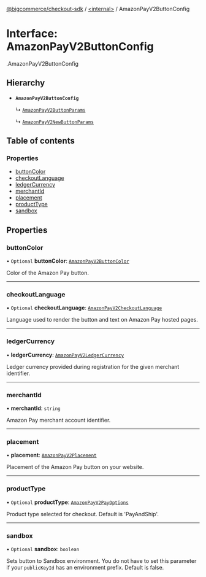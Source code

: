 [@bigcommerce/checkout-sdk](../README.md) / [<internal\>](../modules/internal_.md) / AmazonPayV2ButtonConfig

# Interface: AmazonPayV2ButtonConfig

[<internal>](../modules/internal_.md).AmazonPayV2ButtonConfig

## Hierarchy

- **`AmazonPayV2ButtonConfig`**

  ↳ [`AmazonPayV2ButtonParams`](internal_.AmazonPayV2ButtonParams.md)

  ↳ [`AmazonPayV2NewButtonParams`](internal_.AmazonPayV2NewButtonParams.md)

## Table of contents

### Properties

- [buttonColor](internal_.AmazonPayV2ButtonConfig.md#buttoncolor)
- [checkoutLanguage](internal_.AmazonPayV2ButtonConfig.md#checkoutlanguage)
- [ledgerCurrency](internal_.AmazonPayV2ButtonConfig.md#ledgercurrency)
- [merchantId](internal_.AmazonPayV2ButtonConfig.md#merchantid)
- [placement](internal_.AmazonPayV2ButtonConfig.md#placement)
- [productType](internal_.AmazonPayV2ButtonConfig.md#producttype)
- [sandbox](internal_.AmazonPayV2ButtonConfig.md#sandbox)

## Properties

### buttonColor

• `Optional` **buttonColor**: [`AmazonPayV2ButtonColor`](../enums/internal_.AmazonPayV2ButtonColor.md)

Color of the Amazon Pay button.

___

### checkoutLanguage

• `Optional` **checkoutLanguage**: [`AmazonPayV2CheckoutLanguage`](../enums/internal_.AmazonPayV2CheckoutLanguage.md)

Language used to render the button and text on Amazon Pay hosted pages.

___

### ledgerCurrency

• **ledgerCurrency**: [`AmazonPayV2LedgerCurrency`](../enums/internal_.AmazonPayV2LedgerCurrency.md)

Ledger currency provided during registration for the given merchant identifier.

___

### merchantId

• **merchantId**: `string`

Amazon Pay merchant account identifier.

___

### placement

• **placement**: [`AmazonPayV2Placement`](../enums/internal_.AmazonPayV2Placement.md)

Placement of the Amazon Pay button on your website.

___

### productType

• `Optional` **productType**: [`AmazonPayV2PayOptions`](../enums/internal_.AmazonPayV2PayOptions.md)

Product type selected for checkout. Default is 'PayAndShip'.

___

### sandbox

• `Optional` **sandbox**: `boolean`

Sets button to Sandbox environment. You do not have to set this parameter
if your `publicKeyId` has an environment prefix. Default is false.
